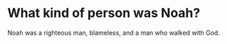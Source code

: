# What kind of person was Noah?

Noah was a righteous man, blameless, and a man who walked with God.
